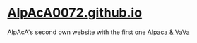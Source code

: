 # [AlpAcA0072.github.io](https://AlpAcA0072.github.io)
AlpAcA's second own website with the first one [Alpaca & VaVa](https://zyftuo.cn)

